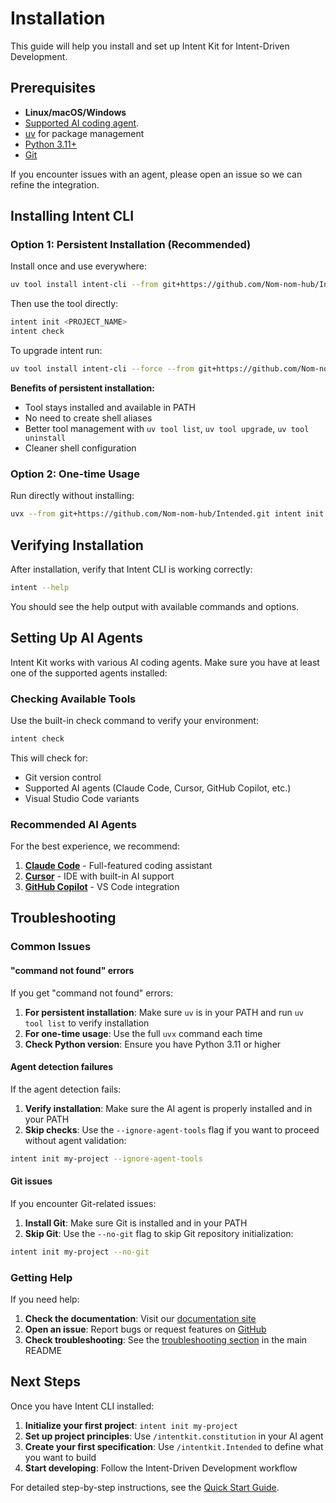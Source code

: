 # Installation

This guide will help you install and set up Intent Kit for Intent-Driven Development.

## Prerequisites

- **Linux/macOS/Windows**
- [Supported AI coding agent](../README.md#supported-ai-agents).
- [uv](https://docs.astral.sh/uv/) for package management
- [Python 3.11+](https://www.python.org/downloads/)
- [Git](https://git-scm.com/downloads)

If you encounter issues with an agent, please open an issue so we can refine the integration.

## Installing Intent CLI

### Option 1: Persistent Installation (Recommended)

Install once and use everywhere:

```bash
uv tool install intent-cli --from git+https://github.com/Nom-nom-hub/Intended.git
```

Then use the tool directly:

```bash
intent init <PROJECT_NAME>
intent check
```

To upgrade intent run:

```bash
uv tool install intent-cli --force --from git+https://github.com/Nom-nom-hub/Intended.git
```

**Benefits of persistent installation:**

- Tool stays installed and available in PATH
- No need to create shell aliases
- Better tool management with `uv tool list`, `uv tool upgrade`, `uv tool uninstall`
- Cleaner shell configuration

### Option 2: One-time Usage

Run directly without installing:

```bash
uvx --from git+https://github.com/Nom-nom-hub/Intended.git intent init <PROJECT_NAME>
```

## Verifying Installation

After installation, verify that Intent CLI is working correctly:

```bash
intent --help
```

You should see the help output with available commands and options.

## Setting Up AI Agents

Intent Kit works with various AI coding agents. Make sure you have at least one of the supported agents installed:

### Checking Available Tools

Use the built-in check command to verify your environment:

```bash
intent check
```

This will check for:

- Git version control
- Supported AI agents (Claude Code, Cursor, GitHub Copilot, etc.)
- Visual Studio Code variants

### Recommended AI Agents

For the best experience, we recommend:

1. **[Claude Code](https://docs.anthropic.com/en/docs/claude-code/setup)** - Full-featured coding assistant
2. **[Cursor](https://cursor.sh/)** - IDE with built-in AI support
3. **[GitHub Copilot](https://github.com/features/copilot)** - VS Code integration

## Troubleshooting

### Common Issues

#### "command not found" errors

If you get "command not found" errors:

1. **For persistent installation**: Make sure `uv` is in your PATH and run `uv tool list` to verify installation
2. **For one-time usage**: Use the full `uvx` command each time
3. **Check Python version**: Ensure you have Python 3.11 or higher

#### Agent detection failures

If the agent detection fails:

1. **Verify installation**: Make sure the AI agent is properly installed and in your PATH
2. **Skip checks**: Use the `--ignore-agent-tools` flag if you want to proceed without agent validation:

```bash
intent init my-project --ignore-agent-tools
```

#### Git issues

If you encounter Git-related issues:

1. **Install Git**: Make sure Git is installed and in your PATH
2. **Skip Git**: Use the `--no-git` flag to skip Git repository initialization:

```bash
intent init my-project --no-git
```

### Getting Help

If you need help:

1. **Check the documentation**: Visit our [documentation site](https://github.github.io/intended/)
2. **Open an issue**: Report bugs or request features on [GitHub](https://github.com/Nom-nom-hub/Intended/issues)
3. **Check troubleshooting**: See the [troubleshooting section](../README.md#troubleshooting) in the main README

## Next Steps

Once you have Intent CLI installed:

1. **Initialize your first project**: `intent init my-project`
2. **Set up project principles**: Use `/intentkit.constitution` in your AI agent
3. **Create your first specification**: Use `/intentkit.Intended` to define what you want to build
4. **Start developing**: Follow the Intent-Driven Development workflow

For detailed step-by-step instructions, see the [Quick Start Guide](quickstart.md).
